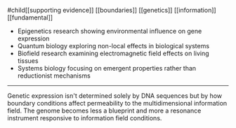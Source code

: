 #child[[supporting evidence]] [[boundaries]] [[genetics]] [[information]] [[fundamental]]

- Epigenetics research showing environmental influence on gene expression
- Quantum biology exploring non-local effects in biological systems
- Biofield research examining electromagnetic field effects on living tissues
- Systems biology focusing on emergent properties rather than reductionist mechanisms

---

Genetic expression isn't determined solely by DNA sequences but by how boundary conditions affect permeability to the multidimensional information field. The genome becomes less a blueprint and more a resonance instrument responsive to information field conditions.

